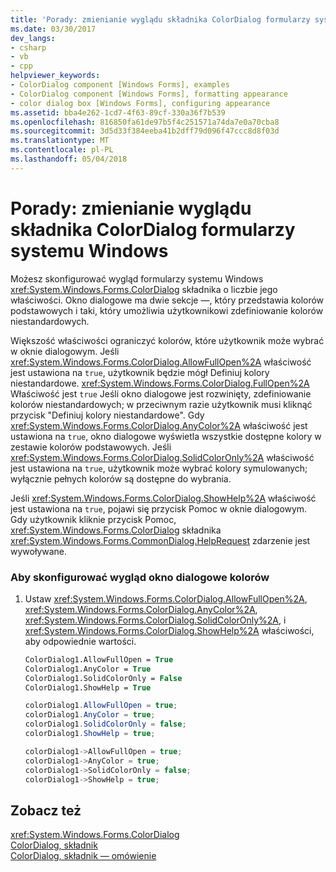 ```yaml
---
title: 'Porady: zmienianie wyglądu składnika ColorDialog formularzy systemu Windows'
ms.date: 03/30/2017
dev_langs:
- csharp
- vb
- cpp
helpviewer_keywords:
- ColorDialog component [Windows Forms], examples
- ColorDialog component [Windows Forms], formatting appearance
- color dialog box [Windows Forms], configuring appearance
ms.assetid: bba4e262-1cd7-4f63-89cf-330a36f7b539
ms.openlocfilehash: 816850fa61de97b5f4c251571a74da7e0a70cba8
ms.sourcegitcommit: 3d5d33f384eeba41b2dff79d096f47ccc8d8f03d
ms.translationtype: MT
ms.contentlocale: pl-PL
ms.lasthandoff: 05/04/2018
---
```

# <a name="how-to-change-the-appearance-of-the-windows-forms-colordialog-component"></a>Porady: zmienianie wyglądu składnika ColorDialog formularzy systemu Windows
Możesz skonfigurować wygląd formularzy systemu Windows <xref:System.Windows.Forms.ColorDialog> składnika o liczbie jego właściwości. Okno dialogowe ma dwie sekcje —, który przedstawia kolorów podstawowych i taki, który umożliwia użytkownikowi zdefiniowanie kolorów niestandardowych.  
  
 Większość właściwości ograniczyć kolorów, które użytkownik może wybrać w oknie dialogowym. Jeśli <xref:System.Windows.Forms.ColorDialog.AllowFullOpen%2A> właściwość jest ustawiona na `true`, użytkownik będzie mógł Definiuj kolory niestandardowe. <xref:System.Windows.Forms.ColorDialog.FullOpen%2A> Właściwość jest `true` Jeśli okno dialogowe jest rozwinięty, zdefiniowanie kolorów niestandardowych; w przeciwnym razie użytkownik musi kliknąć przycisk "Definiuj kolory niestandardowe". Gdy <xref:System.Windows.Forms.ColorDialog.AnyColor%2A> właściwość jest ustawiona na `true`, okno dialogowe wyświetla wszystkie dostępne kolory w zestawie kolorów podstawowych. Jeśli <xref:System.Windows.Forms.ColorDialog.SolidColorOnly%2A> właściwość jest ustawiona na `true`, użytkownik może wybrać kolory symulowanych; wyłącznie pełnych kolorów są dostępne do wybrania.  
  
 Jeśli <xref:System.Windows.Forms.ColorDialog.ShowHelp%2A> właściwość jest ustawiona na `true`, pojawi się przycisk Pomoc w oknie dialogowym. Gdy użytkownik kliknie przycisk Pomoc, <xref:System.Windows.Forms.ColorDialog> składnika <xref:System.Windows.Forms.CommonDialog.HelpRequest> zdarzenie jest wywoływane.  
  
### <a name="to-configure-the-appearance-of-the-color-dialog-box"></a>Aby skonfigurować wygląd okno dialogowe kolorów  
  
1.  Ustaw <xref:System.Windows.Forms.ColorDialog.AllowFullOpen%2A>, <xref:System.Windows.Forms.ColorDialog.AnyColor%2A>, <xref:System.Windows.Forms.ColorDialog.SolidColorOnly%2A>, i <xref:System.Windows.Forms.ColorDialog.ShowHelp%2A> właściwości, aby odpowiednie wartości.  
  
    ```vb  
    ColorDialog1.AllowFullOpen = True  
    ColorDialog1.AnyColor = True  
    ColorDialog1.SolidColorOnly = False  
    ColorDialog1.ShowHelp = True  
    ```  
  
    ```csharp  
    colorDialog1.AllowFullOpen = true;  
    colorDialog1.AnyColor = true;  
    colorDialog1.SolidColorOnly = false;  
    colorDialog1.ShowHelp = true;  
    ```  
  
    ```cpp  
    colorDialog1->AllowFullOpen = true;  
    colorDialog1->AnyColor = true;  
    colorDialog1->SolidColorOnly = false;  
    colorDialog1->ShowHelp = true;  
    ```  
  
## <a name="see-also"></a>Zobacz też  
 <xref:System.Windows.Forms.ColorDialog>  
 [ColorDialog, składnik](../../../../docs/framework/winforms/controls/colordialog-component-windows-forms.md)  
 [ColorDialog, składnik — omówienie](../../../../docs/framework/winforms/controls/colordialog-component-overview-windows-forms.md)
